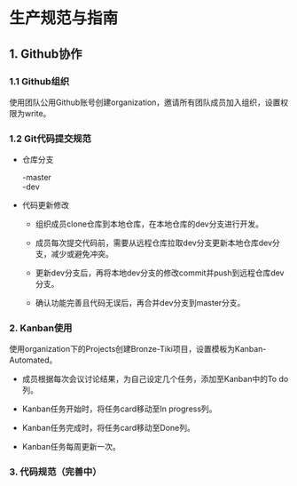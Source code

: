 # 生产规范与指南

## 1. Github协作

### 1.1 Github组织

使用团队公用Github账号创建organization，邀请所有团队成员加入组织，设置权限为write。

### 1.2 Git代码提交规范

* 仓库分支

	-master<br/>
	-dev

* 代码更新修改

	+ 组织成员clone仓库到本地仓库，在本地仓库的dev分支进行开发。

	+ 成员每次提交代码前，需要从远程仓库拉取dev分支更新本地仓库dev分支，减少或避免冲突。

	+ 更新dev分支后，再将本地dev分支的修改commit并push到远程仓库dev分支。

	+ 确认功能完善且代码无误后，再合并dev分支到master分支。

### 2. Kanban使用

使用organization下的Projects创建Bronze-Tiki项目，设置模板为Kanban-Automated。

* 成员根据每次会议讨论结果，为自己设定几个任务，添加至Kanban中的To do列。

* Kanban任务开始时，将任务card移动至In progress列。

* Kanban任务完成时，将任务card移动至Done列。

* Kanban任务每周更新一次。

### 3. 代码规范（完善中）